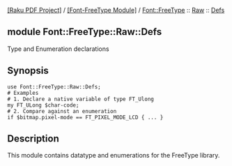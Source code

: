 [[Raku PDF Project]](https://pdf-raku.github.io)
 / [[Font-FreeType Module]](https://pdf-raku.github.io/Font-FreeType-raku)
 / [Font::FreeType](https://pdf-raku.github.io/Font-FreeType-raku/Font/FreeType)
 :: [Raw](https://pdf-raku.github.io/Font-FreeType-raku/Font/FreeType/Raw)
 :: [Defs](https://pdf-raku.github.io/Font-FreeType-raku/Font/FreeType/Raw/Defs)

module Font::FreeType::Raw::Defs
--------------------------------

Type and Enumeration declarations

Synopsis
--------

    use Font::FreeType::Raw::Defs;
    # Examples
    # 1. Declare a native variable of type FT_Ulong
    my FT_ULong $char-code;
    # 2. Compare against an enumeration
    if $bitmap.pixel-mode == FT_PIXEL_MODE_LCD { ... }

Description
-----------

This module contains datatype and enumerations for the FreeType library.

